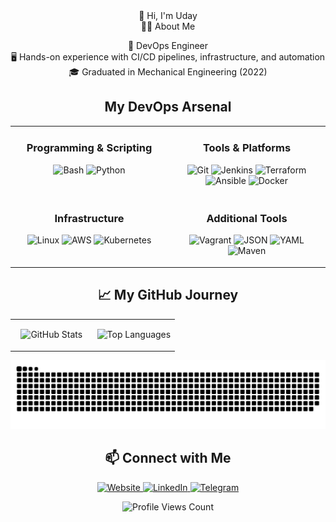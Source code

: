 <div align="center">👋 Hi, I'm Uday</div>

<div align="center">🧑‍💻 About Me</div>
<p align="center">
🧰 DevOps Engineer<br>
🖥️ Hands-on experience with CI/CD pipelines, infrastructure, and automation<br>
🎓 Graduated in Mechanical Engineering (2022)
</p>

<div align="center">
<h2 align="center">My DevOps Arsenal</h2>

<table width="100%" align="center">
<tr valign="top">
<td width="50%" align="center">
  <h3 align="center">Programming & Scripting</h3>
  <p align="center">
    <img src="https://img.shields.io/badge/Bash-000?style=for-the-badge&logo=gnubash&logoColor=4EAA25" alt="Bash"/>
    <img src="https://img.shields.io/badge/Python-000?style=for-the-badge&logo=python&logoColor=3776AB" alt="Python"/>
  </p>
</td>
<td width="50%" align="center">
  <h3 align="center">Tools & Platforms</h3>
  <p align="center">
    <img src="https://img.shields.io/badge/Git-000?style=for-the-badge&logo=git&logoColor=F05032" alt="Git"/>
    <img src="https://img.shields.io/badge/Jenkins-000?style=for-the-badge&logo=jenkins&logoColor=D24939" alt="Jenkins"/>
    <img src="https://img.shields.io/badge/Terraform-000?style=for-the-badge&logo=terraform&logoColor=7B42BC" alt="Terraform"/>
    <img src="https://img.shields.io/badge/Ansible-000?style=for-the-badge&logo=ansible&logoColor=EE0000" alt="Ansible"/>
    <img src="https://img.shields.io/badge/Docker-000?style=for-the-badge&logo=docker&logoColor=2496ED" alt="Docker"/>
  </p>
</td>
</tr>
<tr valign="top">
<td width="50%" align="center">
  <h3 align="center">Infrastructure</h3>
  <p align="center">
    <img src="https://img.shields.io/badge/Linux-000?style=for-the-badge&logo=linux&logoColor=FCC624" alt="Linux"/>
    <img src="https://img.shields.io/badge/AWS-000?style=for-the-badge&logo=amazon-aws&logoColor=FF9900" alt="AWS"/>
    <img src="https://img.shields.io/badge/Kubernetes-000?style=for-the-badge&logo=kubernetes&logoColor=326CE5" alt="Kubernetes"/>
  </p>
</td>
<td width="50%" align="center">
  <h3 align="center">Additional Tools</h3>
  <p align="center">
    <img src="https://img.shields.io/badge/Vagrant-000?style=for-the-badge&logo=vagrant&logoColor=1563FF" alt="Vagrant"/>
    <img src="https://img.shields.io/badge/JSON-000?style=for-the-badge&logo=json&logoColor=black" alt="JSON"/>
    <img src="https://img.shields.io/badge/YAML-000?style=for-the-badge&logo=yaml&logoColor=white" alt="YAML"/>
    <img src="https://img.shields.io/badge/Maven-000?style=for-the-badge&logo=apachemaven&logoColor=CB2027" alt="Maven"/>
  </p>
</td>
</tr>
</table>

<h2 align="center">📈 My GitHub Journey</h2>

<table width="100%" align="center">
<tr valign="top">
<td width="50%" align="center">
  <p align="center">
    <img src="https://github-readme-stats.vercel.app/api?username=UdayKumarChunduru&show_icons=true&theme=highcontrast&hide_border=true&card_width=400" alt="GitHub Stats" />
  </p>
</td>
<td width="50%" align="center">
  <p align="center">
    <img src="https://github-readme-stats.vercel.app/api/top-langs/?username=UdayKumarChunduru&layout=compact&theme=highcontrast&hide_border=true&card_width=400" alt="Top Languages" />
  </p>
</td>
</tr>
</table>

<p align="center">
  <img src="https://raw.githubusercontent.com/Ellis-alt/Ellis-alt/refs/heads/main/assets/github-contribution-grid-snake.svg" alt="Snake Contribution Grid">
</p>

<h2 align="center">📫 Connect with Me</h2>

<p align="center">
  <a href="[Your Website URL]">
    <img src="https://img.shields.io/badge/Website-000?style=for-the-badge&logo=firefox&logoColor=white" alt="Website"/>
  </a>
  <a href="[Your LinkedIn URL]">
    <img src="https://img.shields.io/badge/LinkedIn-000?style=for-the-badge&logo=linkedin&logoColor=0A66C2" alt="LinkedIn"/>
  </a>
  <a href="[Your Telegram URL]">
    <img src="https://img.shields.io/badge/Telegram-000?style=for-the-badge&logo=telegram&logoColor=26A5E4" alt="Telegram"/>
  </a>
</p>

<p align="center">
  <img src="https://komarev.com/ghpvc/?username=UdayKumarChunduru&style=for-the-badge&labelColor=000000&color=39FF14" alt="Profile Views Count" />
</p>
</div>

